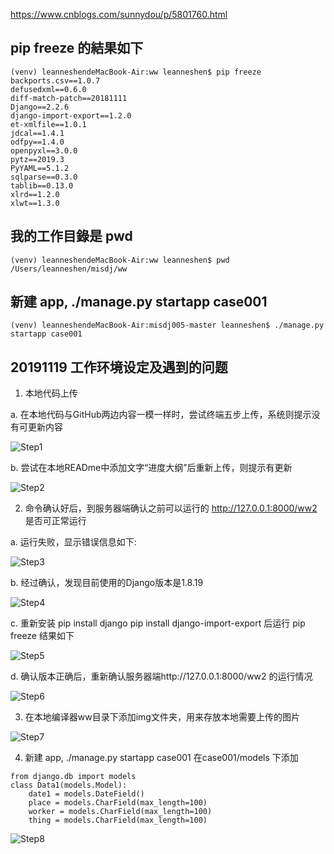 https://www.cnblogs.com/sunnydou/p/5801760.html

## pip freeze 的結果如下
```
(venv) leanneshendeMacBook-Air:ww leanneshen$ pip freeze
backports.csv==1.0.7
defusedxml==0.6.0
diff-match-patch==20181111
Django==2.2.6
django-import-export==1.2.0
et-xmlfile==1.0.1
jdcal==1.4.1
odfpy==1.4.0
openpyxl==3.0.0
pytz==2019.3
PyYAML==5.1.2
sqlparse==0.3.0
tablib==0.13.0
xlrd==1.2.0
xlwt==1.3.0

```

## 我的工作目錄是  pwd
```
(venv) leanneshendeMacBook-Air:ww leanneshen$ pwd
/Users/leanneshen/misdj/ww

```

## 新建  app, ./manage.py startapp case001
```
(venv) leanneshendeMacBook-Air:misdj005-master leanneshen$ ./manage.py startapp case001

```


## 20191119 工作环境设定及遇到的问题

1. 本地代码上传
  
  a. 在本地代码与GitHub两边内容一模一样时，尝试终端五步上传，系统则提示没有可更新内容

![Step1](img/01_上传.png)


  b. 尝试在本地READme中添加文字“进度大纲”后重新上传，则提示有更新

![Step2](img/02_上传.png)

2. 命令确认好后，到服务器端确认之前可以运行的 http://127.0.0.1:8000/ww2 是否可正常运行

  a. 运行失败，显示错误信息如下:
  
 ![Step3](img/03_运行ww2.png)
 
  b. 经过确认，发现目前使用的Django版本是1.8.19
  
 ![Step4](img/04_pipfreeze.png)
  
  c. 重新安装 pip install django
             pip install django-import-export
     后运行 pip freeze 结果如下
     
 ![Step5](img/05_pipreeze.png)
 
  d. 确认版本正确后，重新确认服务器端http://127.0.0.1:8000/ww2 的运行情况

 ![Step6](img/04_运行ww2.png)
 
3. 在本地编译器ww目录下添加img文件夹，用来存放本地需要上传的图片
 
 ![Step7](img/06_addimg.png)
 
4. 新建  app, ./manage.py startapp case001
   在case001/models 下添加
```
from django.db import models
class Data1(models.Model):
    date1 = models.DateField()
    place = models.CharField(max_length=100)
    worker = models.CharField(max_length=100)
    thing = models.CharField(max_length=100)
```
 
 ![Step8](img/07_createcase01.png)

